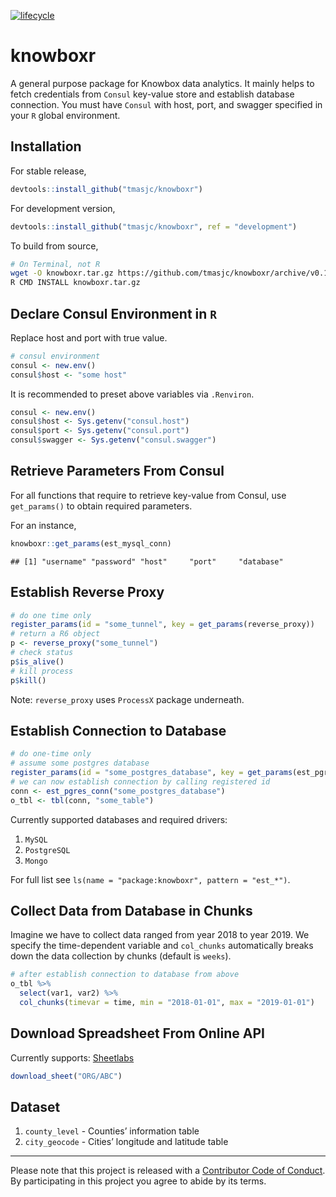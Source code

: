 
<!-- README.md is generated from README.Rmd. Please edit that file -->

[![lifecycle](https://img.shields.io/badge/lifecycle-experimental-orange.svg)](https://www.tidyverse.org/lifecycle/#experimental)

# knowboxr

A general purpose package for Knowbox data analytics. It mainly helps to
fetch credentials from `Consul` key-value store and establish database
connection. You must have `Consul` with host, port, and swagger
specified in your `R` global environment.

## Installation

For stable release,

``` r
devtools::install_github("tmasjc/knowboxr")
```

For development version,

``` r
devtools::install_github("tmasjc/knowboxr", ref = "development")
```

To build from source,

``` bash
# On Terminal, not R
wget -O knowboxr.tar.gz https://github.com/tmasjc/knowboxr/archive/v0.1.X.tar.gz
R CMD INSTALL knowboxr.tar.gz
```

## Declare Consul Environment in `R`

Replace host and port with true value.

``` r
# consul environment
consul <- new.env()
consul$host <- "some host"
```

It is recommended to preset above variables via `.Renviron`.

``` r
consul <- new.env()
consul$host <- Sys.getenv("consul.host")
consul$port <- Sys.getenv("consul.port")
consul$swagger <- Sys.getenv("consul.swagger")
```

## Retrieve Parameters From Consul

For all functions that require to retrieve key-value from Consul, use
`get_params()` to obtain required parameters.

For an instance,

``` r
knowboxr::get_params(est_mysql_conn)
```

    ## [1] "username" "password" "host"     "port"     "database"

## Establish Reverse Proxy

``` r
# do one time only
register_params(id = "some_tunnel", key = get_params(reverse_proxy))
# return a R6 object
p <- reverse_proxy("some_tunnel")
# check status
p$is_alive()
# kill process
p$kill()
```

Note: `reverse_proxy` uses `ProcessX` package underneath.

## Establish Connection to Database

``` r
# do one-time only
# assume some postgres database
register_params(id = "some_postgres_database", key = get_params(est_pgres_conn))
# we can now establish connection by calling registered id
conn <- est_pgres_conn("some_postgres_database")
o_tbl <- tbl(conn, "some_table")
```

Currently supported databases and required drivers:

1.  `MySQL`
2.  `PostgreSQL`
3.  `Mongo`

For full list see `ls(name = "package:knowboxr", pattern = "est_*")`.

## Collect Data from Database in Chunks

Imagine we have to collect data ranged from year 2018 to year 2019. We
specify the time-dependent variable and `col_chunks` automatically
breaks down the data collection by chunks (default is `weeks`).

``` r
# after establish connection to database from above
o_tbl %>% 
  select(var1, var2) %>% 
  col_chunks(timevar = time, min = "2018-01-01", max = "2019-01-01")
```

## Download Spreadsheet From Online API

Currently supports: [Sheetlabs](%22https://sheetlabs.com/%22)

``` r
download_sheet("ORG/ABC")
```

## Dataset

1.  `county_level` - Counties’ information table
2.  `city_geocode` - Cities’ longitude and latitude table

-----

Please note that this project is released with a [Contributor Code of
Conduct](CODE_OF_CONDUCT.md). By participating in this project you agree
to abide by its terms.
